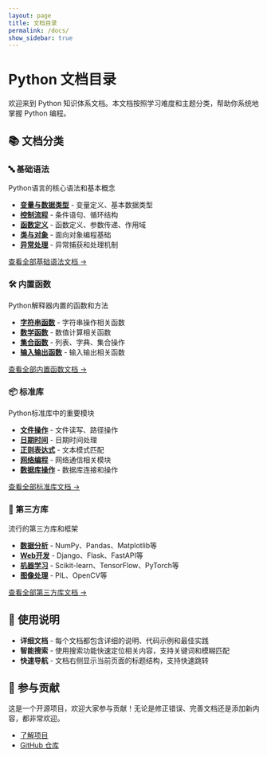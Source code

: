 ```yaml
---
layout: page
title: 文档目录
permalink: /docs/
show_sidebar: true
---
```


# Python 文档目录

欢迎来到 Python 知识体系文档。本文档按照学习难度和主题分类，帮助你系统地掌握 Python 编程。

## 📚 文档分类
  
### 🔤 基础语法

Python语言的核心语法和基本概念

- **[变量与数据类型](basics/variables/)** - 变量定义、基本数据类型
- **[控制流程](basics/control-flow/)** - 条件语句、循环结构  
- **[函数定义](basics/functions/)** - 函数定义、参数传递、作用域
- **[类与对象](basics/classes/)** - 面向对象编程基础
- **[异常处理](basics/exceptions/)** - 异常捕获和处理机制

[查看全部基础语法文档 →](basics/)

### 🛠️ 内置函数

Python解释器内置的函数和方法

- **[字符串函数](builtins/string-functions/)** - 字符串操作相关函数
- **[数学函数](builtins/math-functions/)** - 数值计算相关函数
- **[集合函数](builtins/collection-functions/)** - 列表、字典、集合操作
- **[输入输出函数](builtins/io-functions/)** - 输入输出相关函数

[查看全部内置函数文档 →](builtins/)

### 📦 标准库

Python标准库中的重要模块

- **[文件操作](stdlib/file-operations/)** - 文件读写、路径操作
- **[日期时间](stdlib/datetime/)** - 日期时间处理
- **[正则表达式](stdlib/regex/)** - 文本模式匹配
- **[网络编程](stdlib/networking/)** - 网络通信相关模块
- **[数据库操作](stdlib/database/)** - 数据库连接和操作

[查看全部标准库文档 →](stdlib/)

### 🧩 第三方库

流行的第三方库和框架

- **[数据分析](thirdparty/data-analysis/)** - NumPy、Pandas、Matplotlib等
- **[Web开发](thirdparty/web-development/)** - Django、Flask、FastAPI等
- **[机器学习](thirdparty/machine-learning/)** - Scikit-learn、TensorFlow、PyTorch等
- **[图像处理](thirdparty/image-processing/)** - PIL、OpenCV等

[查看全部第三方库文档 →](thirdparty/)

## 📖 使用说明

- **详细文档** - 每个文档都包含详细的说明、代码示例和最佳实践
- **智能搜索** - 使用搜索功能快速定位相关内容，支持关键词和模糊匹配
- **快速导航** - 文档右侧显示当前页面的标题结构，支持快速跳转

## 🤝 参与贡献

这是一个开源项目，欢迎大家参与贡献！无论是修正错误、完善文档还是添加新内容，都非常欢迎。

- [了解项目](/about/)
- [GitHub 仓库](https://github.com/liberalchang/PythonModelBook)